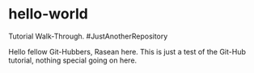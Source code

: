 # hello-world
Tutorial Walk-Through. #JustAnotherRepository

Hello fellow Git-Hubbers, Rasean here. This is just a test of the Git-Hub tutorial, nothing special going on here.
